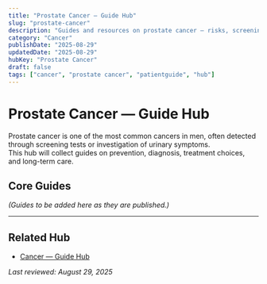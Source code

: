 ```yaml
---
title: "Prostate Cancer — Guide Hub"
slug: "prostate-cancer"
description: "Guides and resources on prostate cancer — risks, screening, treatment, survivorship, and support."
category: "Cancer"
publishDate: "2025-08-29"
updatedDate: "2025-08-29"
hubKey: "Prostate Cancer"
draft: false
tags: ["cancer", "prostate cancer", "patientguide", "hub"]
---
```


# Prostate Cancer — Guide Hub

Prostate cancer is one of the most common cancers in men, often detected through screening tests or investigation of urinary symptoms.  
This hub will collect guides on prevention, diagnosis, treatment choices, and long-term care.

## Core Guides
*(Guides to be added here as they are published.)*

---

## Related Hub
- [Cancer — Guide Hub](/guides/cancer/)

*Last reviewed: August 29, 2025*
